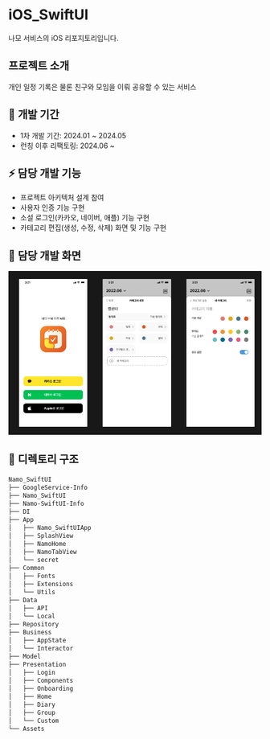 # iOS_SwiftUI
나모 서비스의 iOS 리포지토리입니다.

## 프로젝트 소개
개인 일정 기록은 물론 친구와 모임을 이뤄 공유할 수 있는 서비스

## 📆 개발 기간
- 1차 개발 기간: 2024.01 ~ 2024.05
- 런칭 이후 리팩토링: 2024.06 ~ 

## ⚡ 담당 개발 기능
- 프로젝트 아키텍처 설계 참여
- 사용자 인증 기능 구현
- 소설 로그인(카카오, 네이버, 애플) 기능 구현
- 카테고리 편집(생성, 수정, 삭제) 화면 및 기능 구현

## 📱 담당 개발 화면
![담당 개발화면](https://github.com/letskooo/iOS_SwiftUI/blob/develop/image%2053-2.png)

## 📁 디렉토리 구조
```plaintext
Namo_SwiftUI
├── GoogleService-Info
├── Namo_SwiftUI
├── Namo-SwiftUI-Info
├── DI
├── App
│   ├── Namo_SwiftUIApp
│   ├── SplashView
│   ├── NamoHome
│   ├── NamoTabView
│   └── secret
├── Common
│   ├── Fonts
│   ├── Extensions
│   └── Utils
├── Data
│   ├── API
│   └── Local
├── Repository
├── Business
│   ├── AppState
│   └── Interactor
├── Model
├── Presentation
│   ├── Login
│   ├── Components
│   ├── Onboarding
│   ├── Home
│   ├── Diary
│   ├── Group
│   └── Custom
└── Assets
